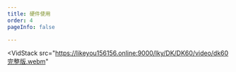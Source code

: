 ```yaml
---
title: 硬件使用
order: 4
pageInfo: false

---
```

<VidStack
  src="https://likeyou156156.online:9000/lky/DK/DK60/video/dk60完整版.webm"


